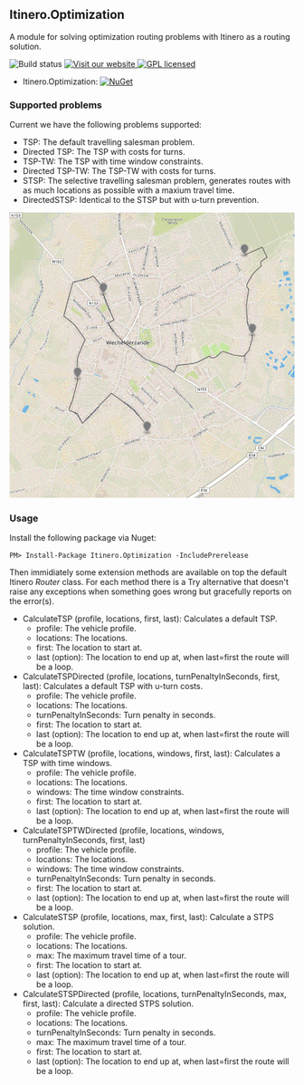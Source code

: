 Itinero.Optimization
--------------------

A module for solving optimization routing problems with Itinero as a routing solution.

![Build status](http://build.itinero.tech/app/rest/builds/buildType:(id:Itinero_LogisticsDevelop)/statusIcon)
[![Visit our website](https://img.shields.io/badge/website-itinero.tech-020031.svg) ](http://www.itinero.tech/)
[![GPL licensed](https://img.shields.io/badge/license-Apache%202.0-blue.svg)](https://github.com/itinero/optimization/blob/develop/LICENSE.md)

- Itinero.Optimization: [![NuGet](https://img.shields.io/nuget/v/Itinero.Optimization.svg?style=flat)](https://www.nuget.org/packages/Itinero.Optimization/)   

### Supported problems

Current we have the following problems supported:

- TSP: The default travelling salesman problem.
- Directed TSP: The TSP with costs for turns.
- TSP-TW: The TSP with time window constraints.
- Directed TSP-TW: The TSP-TW with costs for turns.
- STSP: The selective travelling salesman problem, generates routes with as much locations as possible with a maxium travel time.
- DirectedSTSP: Identical to the STSP but with u-turn prevention.

![Solutions](solutions.gif)

### Usage

Install the following package via Nuget:

    PM> Install-Package Itinero.Optimization -IncludePrerelease

Then immidiately some extension methods are available on top the default Itinero _Router_ class. For each method there is a Try alternative that doesn't raise any exceptions when something goes wrong but gracefully reports on the error(s).

- CalculateTSP (profile, locations, first, last): Calculates a default TSP.
  - profile: The vehicle profile.
  - locations: The locations.
  - first: The location to start at.
  - last (option): The location to end up at, when last=first the route will be a loop.
- CalculateTSPDirected (profile, locations, turnPenaltyInSeconds, first, last): Calculates a default TSP with u-turn costs.
  - profile: The vehicle profile.
  - locations: The locations.
  - turnPenaltyInSeconds: Turn penalty in seconds.
  - first: The location to start at.
  - last (option): The location to end up at, when last=first the route will be a loop.
- CalculateTSPTW (profile, locations, windows, first, last): Calculates a TSP with time windows.
  - profile: The vehicle profile.
  - locations: The locations.
  - windows: The time window constraints.
  - first: The location to start at.
  - last (option): The location to end up at, when last=first the route will be a loop.
- CalculateTSPTWDirected  (profile, locations, windows, turnPenaltyInSeconds, first, last)
  - profile: The vehicle profile.
  - locations: The locations.
  - windows: The time window constraints.
  - turnPenaltyInSeconds: Turn penalty in seconds.
  - first: The location to start at.
  - last (option): The location to end up at, when last=first the route will be a loop.
- CalculateSTSP (profile, locations, max, first, last): Calculate a STPS solution.
  - profile: The vehicle profile.
  - locations: The locations.
  - max: The maximum travel time of a tour.
  - first: The location to start at.
  - last (option): The location to end up at, when last=first the route will be a loop.
- CalculateSTSPDirected (profile, locations, turnPenaltyInSeconds, max, first, last): Calculate a directed STPS solution.
  - profile: The vehicle profile.
  - locations: The locations.
  - turnPenaltyInSeconds: Turn penalty in seconds.
  - max: The maximum travel time of a tour.
  - first: The location to start at.
  - last (option): The location to end up at, when last=first the route will be a loop.
  

  
